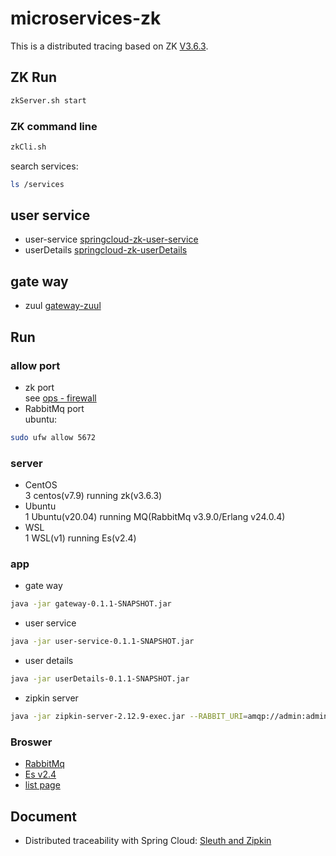 # microservices-zk

This is a distributed tracing based on ZK [V3.6.3](https://tdtc-hrb.github.io/csdn/post/ops_zookeeper/).

## ZK Run
```bash
zkServer.sh start
```
### ZK command line
```bash
zkCli.sh
```
search services:
```bash
ls /services
```

## user service
* user-service [springcloud-zk-user-service](https://github.com/xiaobin80/microservices-zk/tree/master/springcloud-zk-user-service)
* userDetails [springcloud-zk-userDetails](https://github.com/xiaobin80/microservices-zk/tree/master/springcloud-zk-userDetails)

## gate way
* zuul [gateway-zuul](https://github.com/xiaobin80/microservices-zk/tree/master/gateway-zuul)


## Run

### allow port
- zk port    
see [ops - firewall](https://tdtc-hrb.github.io/csdn/post/ops_firewall)
- RabbitMq port    
ubuntu:
```bash
sudo ufw allow 5672
```

### server
- CentOS    
3 centos(v7.9) running zk(v3.6.3)
- Ubuntu    
1 Ubuntu(v20.04) running MQ(RabbitMq v3.9.0/Erlang v24.0.4)
- WSL    
1 WSL(v1) running Es(v2.4)

### app
- gate way    
```bash
java -jar gateway-0.1.1-SNAPSHOT.jar
```
- user service    
```bash
java -jar user-service-0.1.1-SNAPSHOT.jar
```
- user details    
```bash
java -jar userDetails-0.1.1-SNAPSHOT.jar
```
- zipkin server    
```bash
java -jar zipkin-server-2.12.9-exec.jar --RABBIT_URI=amqp://admin:admin@192.168.0.55:5672/sleuth --STORAGE_TYPE=elasticsearch --ES_HOSTS=192.168.0.95:9200 --ES_HTTP_LOGGING=BASIC
```

### Broswer
- [RabbitMq](http://192.168.0.55:15672/)
- [Es v2.4](http://localhost:9200/_plugin/elasticsearch-head/)
- [list page](http://localhost:8311/user/listPage)


## Document
* Distributed traceability with Spring Cloud: [Sleuth and Zipkin](https://tdtc-hrb.github.io/cnblogs/post/trace-zipkin-config)